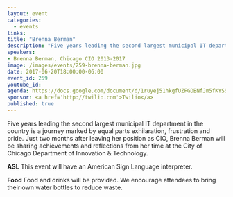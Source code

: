 ```yaml
---
layout: event
categories: 
  - events
links:
title: "Brenna Berman"
description: "Five years leading the second largest municipal IT department in the country is a journey marked by equal parts exhilaration, frustration and pride.  Just two months after leaving her position as CIO, Brenna Berman will be sharing achievements and reflections from her time at the City of Chicago Department of Innovation & Technology."
speakers:
- Brenna Berman, Chicago CIO 2013-2017
image: /images/events/259-brenna-berman.jpg
date: 2017-06-20T18:00:00-06:00
event_id: 259
youtube_id: 
agenda: https://docs.google.com/document/d/1ruyej51hkgfUZFGDBNfJm5fKYSSG5Gd46XFFiU6rtxA/edit?usp=sharing
sponsor: <a href='http://twilio.com'>Twilio</a>
published: true
---
```


Five years leading the second largest municipal IT department in the country is a journey marked by equal parts exhilaration, frustration and pride.  Just two months after leaving her position as CIO, Brenna Berman will be sharing achievements and reflections from her time at the City of Chicago Department of Innovation & Technology.

**ASL** This event will have an American Sign Language interpreter.

**Food** Food and drinks will be provided. We encourage attendees to bring their own water bottles to reduce waste.
